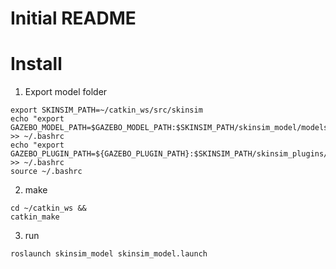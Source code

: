 # Initial README

# Install

1. Export model folder
~~~~
export SKINSIM_PATH=~/catkin_ws/src/skinsim
echo "export GAZEBO_MODEL_PATH=$GAZEBO_MODEL_PATH:$SKINSIM_PATH/skinsim_model/models" >> ~/.bashrc
echo "export GAZEBO_PLUGIN_PATH=${GAZEBO_PLUGIN_PATH}:$SKINSIM_PATH/skinsim_plugins/build" >> ~/.bashrc
source ~/.bashrc
~~~~

2. make
~~~~
cd ~/catkin_ws &&
catkin_make
~~~~

3. run
~~~~
roslaunch skinsim_model skinsim_model.launch
~~~~